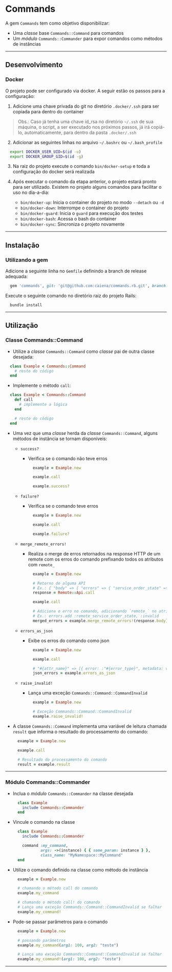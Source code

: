 # Commands

A gem `Commands` tem como objetivo disponibilizar:
  - Uma _classe_ base `Commands::Command` para comandos
  - Um _módulo_ `Commands::Commander` para expor comandos como métodos de instâncias

---

## Desenvolvimento

### Docker

O projeto pode ser configurado via docker. A seguir estão os passos para a configuração:

1. Adicione uma chave privada do git no diretório `.docker/.ssh` para ser copiada para dentro do container
  > Obs.: Caso já tenha uma chave id_rsa no diretório `~/.ssh` de sua máquina, o script, a ser executado nos próximos passos, já irá copiá-lo, automaticamente, para dentro da pasta `.docker/.ssh`

2. Adicionar as seguintes linhas no arquivo `~/.bashrc` ou `~/.bash_profile`

```bash
  export DOCKER_USER_UID=$(id -u)
  export DOCKER_GROUP_GID=$(id -g)
```

3. Na raiz do projeto execute o comando `bin/docker-setup` e toda a configuração do docker será realizada

4. Após executar o comando da etapa anterior, o projeto estará pronto para ser utilizado. Existem no projeto alguns comandos para facilitar o uso no dia-a-dia:

    - `bin/docker-up`: Inicia o container do projeto no modo `--detach` ou `-d`
    - `bin/docker-down`: Interrompe o container do projeto
    - `bin/docker-guard`: Inicia o `guard` para execução dos testes
    - `bin/docker-bash`: Acessa o bash do container
    - `bin/docker-sync`: Sincroniza o projeto novamente

---

## Instalação

### Utilizando a gem

Adicione a seguinte linha no `Gemfile` definindo a branch de release adequada:

```ruby
  gem 'commands', git: 'git@github.com:caiena/commands.rb.git', branch: 'release-0.1'
```
   
Execute o seguinte comando no diretório raiz do projeto Rails:

```
  bundle install
```

---

## Utilização

### Classe Commands::Command

- Utilize a _classe_ `Commands::Command` como _classe_ pai de outra classe desejada:

```ruby
  class Example < Commands::Command
    # resto do código
  end
```

- Implemente o método `call`:

```ruby
  class Example < Commands::Command
    def call
      # implemente a lógica
    end

    # resto do código
  end
```  

- Uma vez que uma _classe_ herda da _classe_ `Commands::Command`, alguns métodos de instância se tornam disponíveis:
  - `success?`
    - Verifica se o comando não teve erros
      ```ruby
        example = Example.new

        example.call

        example.success?
      ```

  - `failure?`
    - Verifica se o comando teve erros
      ```ruby
        example = Example.new

        example.call

        example.failure?
      ```

  - `merge_remote_errors!`
    - Realiza o merge de erros retornados na response HTTP de um remote com os erros do comando prefixando todos os atributos com `remote_`
      ```ruby
        example = Example.new

        # Retorno de alguma API
        # Ex.: { "body" => { "errors" => { "service_order_state" => [{ "error" => "invalid" }] } } }
        response = Remote::Api.call

        example.call

        # Adiciona o erro no comando, adicionando `remote_` no atributo
        # Ex.: errors.add :remote_service_order_state, :invalid
        merged_errors = example.merge_remote_errors!(response.body)
      ```

  - `errors_as_json`
    - Exibe os erros do comando como json
      ```ruby
        example = Example.new

        example.call

        # "#{attr_name}" => [{ error: :"#{error_type}", metadata: value }, ...]
        json_errors = example.errors_as_json
      ```

  - `raise_invalid!`
    - Lança uma exceção `Commands::Command::CommandInvalid`
      ```ruby
        example = Example.new

        # Exceção Commands::Command::CommandInvalid
        example.raise_invalid!
      ```


- A classe `Commands::Command` implementa uma variável de leitura chamada `result` que informa o resultado do processamento do comando:
  ```ruby
    example = Example.new

    example.call

    # Resultado do processamento do comando
    result = example.result
  ```

---

### Módulo Commands::Commander

- Inclua o _módulo_ `Commands::Commander` na classe desejada
  ```ruby
    class Example
      include Commands::Commander
    end
  ```

- Vincule o comando na classe
  ```ruby
    class Example
      include Commands::Commander

      command :my_command,
              args: ->(instance) { { some_param: instance } },
              class_name: "MyNamespace::MyCommand"
    end
  ```

- Utilize o comando definido na classe como método de instância
  ```ruby
    example = Example.new

    # chamando o método call do comando
    example.my_command

    # chamando o método call! do comando
    # Lança uma exceção Commands::Command::CommandInvalid se falhar
    example.my_command!
  ```

- Pode-se passar parâmetros para o comando
  ```ruby
    example = Example.new

    # passando parâmetros
    example.my_command(arg1: 100, arg2: "teste")

    # Lança uma exceção Commands::Command::CommandInvalid se falhar
    example.my_command!(arg1: 100, arg2: "teste")
  ```
</details>

---
